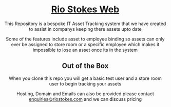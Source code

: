 <h1 align="center" ><a href="https://riostokes.com">Rio Stokes Web</a></h1>

<p align="center">This Repository is a bespoke IT Asset Tracking system that we have created to assist in companys keeping there assets upto date</p>
<p align="center">Some of the features include asset to employee binding so assets can only ever be assigned to store room or a specific employee which makes it impossible to lose an asset once its in the system</p>

<h2 align="center">Out of the Box</h2>
<p align="center">When you clone this repo you will get a basic test user and a store room user to begin tracking your assets</p>
<p align="center">Hosting, Domain and Emails can also be provided please contact <a href="mailto:enquiries@riostokes.com">enquiries@riostokes.com</a> and we can discuss pricing</p>
